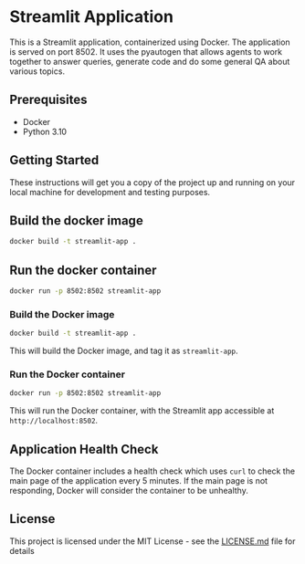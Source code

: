 # Streamlit Application

This is a Streamlit application, containerized using Docker. The application is served on port 8502. It uses the pyautogen that allows agents to work together to answer queries, generate code and 
do some general QA about various topics.   

## Prerequisites

- Docker
- Python 3.10

## Getting Started

These instructions will get you a copy of the project up and running on your local machine for development and testing purposes.

## Build the docker image    
```bash
docker build -t streamlit-app .
```
## Run the docker container   
```bash
docker run -p 8502:8502 streamlit-app
```
### Build the Docker image

```bash
docker build -t streamlit-app .
```

This will build the Docker image, and tag it as `streamlit-app`.

### Run the Docker container

```bash
docker run -p 8502:8502 streamlit-app
```

This will run the Docker container, with the Streamlit app accessible at `http://localhost:8502`.    

## Application Health Check

The Docker container includes a health check which uses `curl` to check the main page of the application every 5 minutes. If the main page is not responding, Docker will consider the container to be unhealthy.   

## License

This project is licensed under the MIT License - see the [LICENSE.md](./LICENSE.md) file for details
